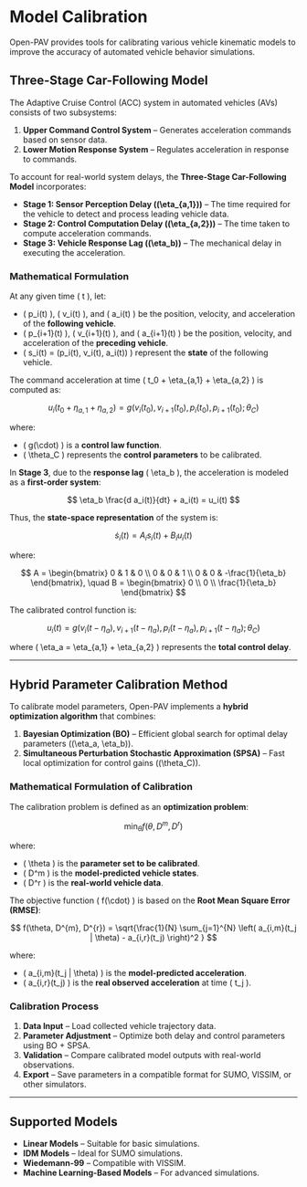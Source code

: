# Model Calibration

Open-PAV provides tools for calibrating various vehicle kinematic models to improve the accuracy of automated vehicle behavior simulations.

## Three-Stage Car-Following Model

The Adaptive Cruise Control (ACC) system in automated vehicles (AVs) consists of two subsystems:

1. **Upper Command Control System** – Generates acceleration commands based on sensor data.
2. **Lower Motion Response System** – Regulates acceleration in response to commands.

To account for real-world system delays, the **Three-Stage Car-Following Model** incorporates:
- **Stage 1: Sensor Perception Delay (\(\eta_{a,1}\))** – The time required for the vehicle to detect and process leading vehicle data.
- **Stage 2: Control Computation Delay (\(\eta_{a,2}\))** – The time taken to compute acceleration commands.
- **Stage 3: Vehicle Response Lag (\(\eta_b\))** – The mechanical delay in executing the acceleration.

### **Mathematical Formulation**
At any given time \( t \), let:
- \( p_i(t) \), \( v_i(t) \), and \( a_i(t) \) be the position, velocity, and acceleration of the **following vehicle**.
- \( p_{i+1}(t) \), \( v_{i+1}(t) \), and \( a_{i+1}(t) \) be the position, velocity, and acceleration of the **preceding vehicle**.
- \( s_i(t) = (p_i(t), v_i(t), a_i(t)) \) represent the **state** of the following vehicle.

The command acceleration at time \( t_0 + \eta_{a,1} + \eta_{a,2} \) is computed as:

$$
u_i(t_0 + \eta_{a,1} + \eta_{a,2}) = g(v_i(t_0), v_{i+1}(t_0), p_i(t_0), p_{i+1}(t_0); \theta_C)
$$

where:
- \( g(\cdot) \) is a **control law function**.
- \( \theta_C \) represents the **control parameters** to be calibrated.

In **Stage 3**, due to the **response lag** \( \eta_b \), the acceleration is modeled as a **first-order system**:

$$
\eta_b \frac{d a_i(t)}{dt} + a_i(t) = u_i(t)
$$

Thus, the **state-space representation** of the system is:

$$
\dot{s}_i(t) = A_i s_i(t) + B_i u_i(t)
$$

where:

$$
A =
\begin{bmatrix}
0 & 1 & 0 \\
0 & 0 & 1 \\
0 & 0 & -\frac{1}{\eta_b}
\end{bmatrix}, \quad
B =
\begin{bmatrix}
0 \\
0 \\
\frac{1}{\eta_b}
\end{bmatrix}
$$

The calibrated control function is:

$$
u_i(t) = g(v_i(t - \eta_a), v_{i+1}(t - \eta_a), p_i(t - \eta_a), p_{i+1}(t - \eta_a); \theta_C)
$$

where \( \eta_a = \eta_{a,1} + \eta_{a,2} \) represents the **total control delay**.

---

## Hybrid Parameter Calibration Method

To calibrate model parameters, Open-PAV implements a **hybrid optimization algorithm** that combines:

1. **Bayesian Optimization (BO)** – Efficient global search for optimal delay parameters (\(\eta_a, \eta_b\)).
2. **Simultaneous Perturbation Stochastic Approximation (SPSA)** – Fast local optimization for control gains (\(\theta_C\)).

### **Mathematical Formulation of Calibration**
The calibration problem is defined as an **optimization problem**:

$$
\min_{\theta} f(\theta, D^{m}, D^{r})
$$

where:
- \( \theta \) is the **parameter set to be calibrated**.
- \( D^m \) is the **model-predicted vehicle states**.
- \( D^r \) is the **real-world vehicle data**.

The objective function \( f(\cdot) \) is based on the **Root Mean Square Error (RMSE)**:

$$
f(\theta, D^{m}, D^{r}) = \sqrt{\frac{1}{N} \sum_{j=1}^{N} \left( a_{i,m}(t_j | \theta) - a_{i,r}(t_j) \right)^2 }
$$

where:
- \( a_{i,m}(t_j | \theta) \) is the **model-predicted acceleration**.
- \( a_{i,r}(t_j) \) is the **real observed acceleration** at time \( t_j \).

### **Calibration Process**
1. **Data Input** – Load collected vehicle trajectory data.
2. **Parameter Adjustment** – Optimize both delay and control parameters using BO + SPSA.
3. **Validation** – Compare calibrated model outputs with real-world observations.
4. **Export** – Save parameters in a compatible format for SUMO, VISSIM, or other simulators.

---

## Supported Models

- **Linear Models** – Suitable for basic simulations.
- **IDM Models** – Ideal for SUMO simulations.
- **Wiedemann-99** – Compatible with VISSIM.
- **Machine Learning-Based Models** – For advanced simulations.
